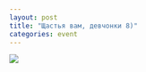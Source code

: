 ```yaml
---
layout: post
title: "Щастья вам, девчонки 8)"
categories: event
---
```

![](https://pics.livejournal.com/quillcraft/pic/000t4t1r)